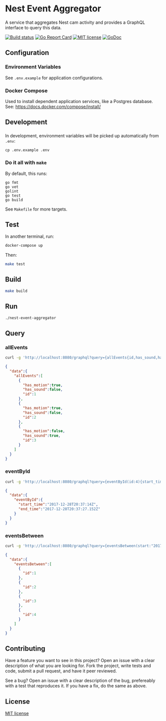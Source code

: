 # Nest Event Aggregator

A service that aggregates Nest cam activity and provides a GraphQL interface to query this data.

[![Build status](https://ci.appveyor.com/api/projects/status/fwqruxgdp5p41d33/branch/master?svg=true)](https://ci.appveyor.com/project/zherr/nest-event-aggregator/branch/master)
[![Go Report Card](https://goreportcard.com/badge/github.com/zherr/nest-event-aggregator)](https://goreportcard.com/report/github.com/zherr/nest-event-aggregator)
[![MIT license](http://img.shields.io/badge/license-MIT-brightgreen.svg)](http://opensource.org/licenses/MIT)
[![GoDoc](https://godoc.org/github.com/zherr/nest-event-aggregator?status.svg)](https://godoc.org/github.com/zherr/nest-event-aggregator)


## Configuration
### Environment Variables
See `.env.example` for application configurations.

### Docker Compose
Used to install dependent application services, like a Postgres database. See: https://docs.docker.com/compose/install/

## Development

###
In development, environment variables will be picked up automatically from `.env`:
```
cp .env.example .env
```

### Do it all with `make`
By default, this runs:
```
go fmt
go vet
golint
go test
go build
```
See `Makefile` for more targets.

## Test
In another terminal, run:
```bash
docker-compose up
```

Then:
```bash
make test
```

## Build
```bash
make build
```

## Run
```bash
./nest-event-aggregator
```

## Query

### allEvents
```bash
curl -g 'http://localhost:8080/graphql?query={allEvents{id,has_sound,has_motion}}'
```
```json
{
  "data":{
    "allEvents":[
      {
        "has_motion":true,
        "has_sound":false,
        "id":1
      },
      {
        "has_motion":true,
        "has_sound":false,
        "id":2
      },
      {
        "has_motion":false,
        "has_sound":true,
        "id":3
      }
    ]
  }
}
```

### eventById
```bash
curl -g 'http://localhost:8080/graphql?query={eventById(id:4){start_time,end_time}}'
```
```json
{
  "data":{
    "eventById":{
      "start_time":"2017-12-28T20:37:14Z",
      "end_time":"2017-12-28T20:37:27.152Z"
    }
  }
}
```

### eventsBetween
```bash
curl -g 'http://localhost:8080/graphql?query={eventsBetween(start:"2017-12-28",end:"2017-12-30"){id}}'
```
```json
{
  "data":{
    "eventsBetween":[
      {
        "id":1
      },
      {
        "id":2
      },
      {
        "id":3
      },
      {
        "id":4
      }
    ]
  }
}
```

## Contributing
Have a feature you want to see in this project? Open an issue with a clear description of what you are looking for. Fork the project, write tests and code, submit a pull request, and have it peer reviewed.

See a bug? Open an issue with a clear description of the bug, prefereably with a test that reproduces it. If you have a fix, do the same as above.

## License
[MIT license](https://github.com/zherr/nest-event-aggregator/blob/master/LICENSE)
